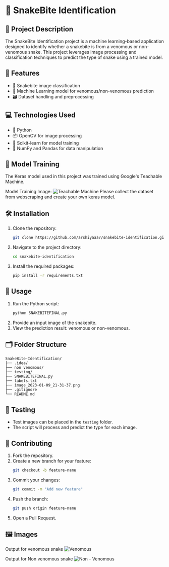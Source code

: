 # 🐍 SnakeBite Identification

## 📑 Project Description
The SnakeBite Identification project is a machine learning-based application designed to identify whether a snakebite is from a venomous or non-venomous snake. This project leverages image processing and classification techniques to predict the type of snake using a trained model.

## 🌟 Features
- 🐍 Snakebite image classification
- 🧠 Machine Learning model for venomous/non-venomous prediction
- 🗃️ Dataset handling and preprocessing

## 💻 Technologies Used
- 🐍 Python
- 📦 OpenCV for image processing
- 🤖 Scikit-learn for model training
- 💾 NumPy and Pandas for data manipulation

## 🧠 Model Training
The Keras model used in this project was trained using Google's Teachable Machine. 

Model Training Image:
![Teachable Machine](https://github.com/user-attachments/assets/215b2b35-8d1c-4b67-ab28-14250a1de618)
Please collect the dataset from webscraping and create your own keras model.


## 🛠️ Installation
1. Clone the repository:
   ```bash
   git clone https://github.com/arshiyaaa7/snakebite-identification.git
   ```
2. Navigate to the project directory:
   ```bash
   cd snakebite-identification
   ```
3. Install the required packages:
   ```bash
   pip install -r requirements.txt
   ```


## 🚀 Usage
1. Run the Python script:
   ```bash
   python SNAKEBITEFINAL.py
   ```
2. Provide an input image of the snakebite.
3. View the prediction result: venomous or non-venomous.

## 🗂️ Folder Structure
```
SnakeBite-Identification/
├── .idea/
├── non venomous/
├── testing/
├── SNAKEBITEFINAL.py
├── labels.txt
├── image_2023-01-09_21-31-37.png
├── .gitignore
└── README.md
```

## 🧪 Testing
- Test images can be placed in the `testing` folder.
- The script will process and predict the type for each image.

## 🤝 Contributing
1. Fork the repository.
2. Create a new branch for your feature:
   ```bash
   git checkout -b feature-name
   ```
3. Commit your changes:
   ```bash
   git commit -m "Add new feature"
   ```
4. Push the branch:
   ```bash
   git push origin feature-name
   ```
5. Open a Pull Request.

## 🖼️ Images
Output for venomous snake 
![Venomous](https://github.com/user-attachments/assets/da049b42-c083-49f9-b60b-9b804ea95e41)

Output for Non venomous snake 
![Non - Venomous](https://github.com/user-attachments/assets/2d9e7fef-3b95-4613-8afd-66a9ce78ca04)

